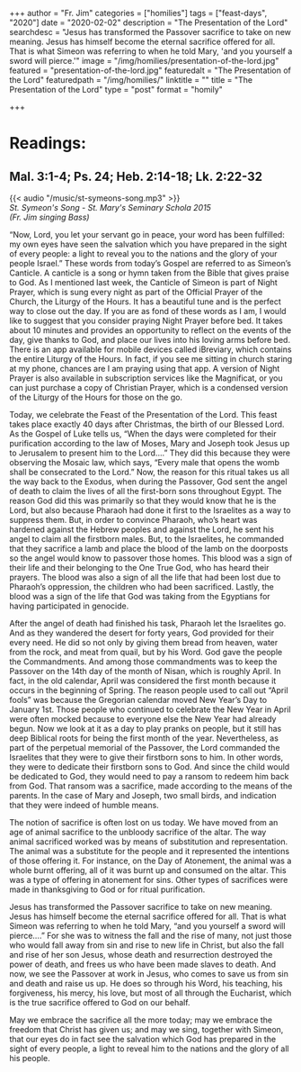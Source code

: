 +++
author = "Fr. Jim"
categories = ["homilies"]
tags = ["feast-days", "2020"]
date = "2020-02-02"
description = "The Presentation of the Lord"
searchdesc = "Jesus has transformed the Passover sacrifice to take on new meaning. Jesus has himself become the eternal sacrifice offered for all. That is what Simeon was referring to when he told Mary, 'and you yourself a sword will pierce.'"
image = "/img/homilies/presentation-of-the-lord.jpg"
featured = "presentation-of-the-lord.jpg"
featuredalt = "The Presentation of the Lord"
featuredpath = "/img/homilies/"
linktitle = ""
title = "The Presentation of the Lord"
type = "post"
format = "homily"

+++

# Readings:
## Mal. 3:1-4; Ps. 24; Heb. 2:14-18; Lk. 2:22-32

{{< audio "/music/st-symeons-song.mp3" >}}  
*St. Symeon's Song - St. Mary's Seminary Schola 2015*  
*(Fr. Jim singing Bass)*

“Now, Lord, you let your servant go in peace, your word has been fulfilled: my own eyes have seen the salvation which you have prepared in the sight of every people: a light to reveal you to the nations and the glory of your people Israel.” These words from today’s Gospel are referred to as Simeon’s Canticle. A canticle is a song or hymn taken from the Bible that gives praise to God. As I mentioned last week, the Canticle of Simeon is part of Night Prayer, which is sung every night as part of the Official Prayer of the Church, the Liturgy of the Hours. It has a beautiful tune and is the perfect way to close out the day. If you are as fond of these words as I am, I would like to suggest that you consider praying Night Prayer before bed. It takes about 10 minutes and provides an opportunity to reflect on the events of the day, give thanks to God, and place our lives into his loving arms before bed. There is an app available for mobile devices called iBreviary, which contains the entire Liturgy of the Hours. In fact, if you see me sitting in church staring at my phone, chances are I am praying using that app. A version of Night Prayer is also available in subscription services like the Magnificat, or you can just purchase a copy of Christian Prayer, which is a condensed version of the Liturgy of the Hours for those on the go.

Today, we celebrate the Feast of the Presentation of the Lord. This feast takes place exactly 40 days after Christmas, the birth of our Blessed Lord. As the Gospel of Luke tells us, “When the days were completed for their purification according to the law of Moses, Mary and Joseph took Jesus up to Jerusalem to present him to the Lord….”  They did this because they were observing the Mosaic law, which says, “Every male that opens the womb shall be consecrated to the Lord.” Now, the reason for this ritual takes us all the way back to the Exodus, when during the Passover, God sent the angel of death to claim the lives of all the first-born sons throughout Egypt. The reason God did this was primarily so that they would know that he is the Lord, but also because Pharaoh had done it first to the Israelites as a way to suppress them. But, in order to convince Pharaoh, who’s heart was hardened against the Hebrew peoples and against the Lord, he sent his angel to claim all the firstborn males. But, to the Israelites, he commanded that they sacrifice a lamb and place the blood of the lamb on the doorposts so the angel would know to passover those homes. This blood was a sign of their life and their belonging to the One True God, who has heard their prayers. The blood was also a sign of all the life that had been lost due to Pharaoh’s oppression, the children who had been sacrificed. Lastly, the blood was a sign of the life that God was taking from the Egyptians for having participated in genocide.

After the angel of death had finished his task, Pharaoh let the Israelites go. And as they wandered the desert for forty years, God provided for their every need. He did so not only by giving them bread from heaven, water from the rock, and meat from quail, but by his Word. God gave the people the Commandments. And among those commandments was to keep the Passover on the 14th day of the month of Nisan, which is roughly April. In fact, in the old calendar, April was considered the first month because it occurs in the beginning of Spring. The reason people used to call out “April fools” was because the Gregorian calendar moved New Year’s Day to January 1st. Those people who continued to celebrate the New Year in April were often mocked because to everyone else the New Year had already begun. Now we look at it as a day to play pranks on people, but it still has deep Biblical roots for being the first month of the year. Nevertheless, as part of the perpetual memorial of the Passover, the Lord commanded the Israelites that they were to give their firstborn sons to him. In other words, they were to dedicate their firstborn sons to God. And since the child would be dedicated to God, they would need to pay a ransom to redeem him back from God. That ransom was a sacrifice, made according to the means of the parents. In the case of Mary and Joseph, two small birds, and indication that they were indeed of humble means.

The notion of sacrifice is often lost on us today. We have moved from an age of animal sacrifice to the unbloody sacrifice of the altar. The way animal sacrificed worked was by means of substitution and representation. The animal was a substitute for the people and it represented the intentions of those offering it. For instance, on the Day of Atonement, the animal was a whole burnt offering, all of it was burnt up and consumed on the altar. This was a type of offering in atonement for sins. Other types of sacrifices were made in thanksgiving to God or for ritual purification.

Jesus has transformed the Passover sacrifice to take on new meaning. Jesus has himself become the eternal sacrifice offered for all. That is what Simeon was referring to when he told Mary, “and you yourself a sword will pierce….” For she was to witness the fall and the rise of many, not just those who would fall away from sin and rise to new life in Christ, but also the fall and rise of her son Jesus, whose death and resurrection destroyed the power of death, and frees us who have been made slaves to death. And now, we see the Passover at work in Jesus, who comes to save us from sin and death and raise us up. He does so through his Word, his teaching, his forgiveness, his mercy, his love, but most of all through the Eucharist, which is the true sacrifice offered to God on our behalf.

May we embrace the sacrifice all the more today; may we embrace the freedom that Christ has given us; and may we sing, together with Simeon, that our eyes do in fact see the salvation which God has prepared in the sight of every people, a light to reveal him to the nations and the glory of all his people.